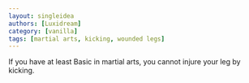 ```yaml
---
layout: singleidea
authors: [Luxidream]
category: [vanilla]
tags: [martial arts, kicking, wounded legs]
---
```

If you have at least Basic in martial arts, you cannot injure your leg by kicking.
